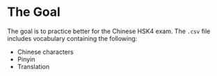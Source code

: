 # The Goal

The goal is to practice better for the Chinese HSK4 exam. The `.csv` file includes vocabulary containing the following:
- Chinese characters
- Pinyin
- Translation

